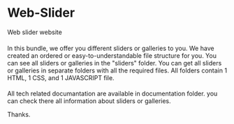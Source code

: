 # Web-Slider
 Web slider website
####
In this bundle, we offer you different sliders or galleries to you.
We have created an ordered or easy-to-understandable file structure for you.
You can see all sliders or galleries in the "sliders" folder. You can get all sliders or galleries in separate folders with all the required files.
All folders contain 1 HTML, 1 CSS, and 1 JAVASCRIPT file.

####
All tech related documantation are available in documentation folder. you can check there all information about sliders or galleries.

Thanks.
